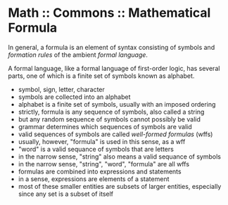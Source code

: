 # Math :: Commons :: Mathematical Formula

In general, a formula is an element of syntax consisting of symbols and *formation rules* of the ambient *formal language*.

A formal language, like a formal language of first-order logic, has several parts, one of which is a finite set of symbols known as alphabet.

- symbol, sign, letter, character
- symbols are collected into an alphabet
- alphabet is a finite set of symbols, usually with an imposed ordering
- strictly, formula is any sequence of symbols, also called a string
- but any random sequence of symbols cannot possibly be valid
- grammar determines which sequences of symbols are valid
- valid sequences of symbols are called *well-formed formulas* (wffs)
- usually, however, "formula" is used in this sense, as a wff
- "word" is a valid sequance of symbols that are letters
- in the narrow sense, "string" also means a valid sequance of symbols
- in the narrow sense, "string", "word", "formula" are all wffs
- formulas are combined into expressions and statements
- in a sense, expressions are elements of a statement
- most of these smaller entities are subsets of larger entities, especially since any set is a subset of itself
